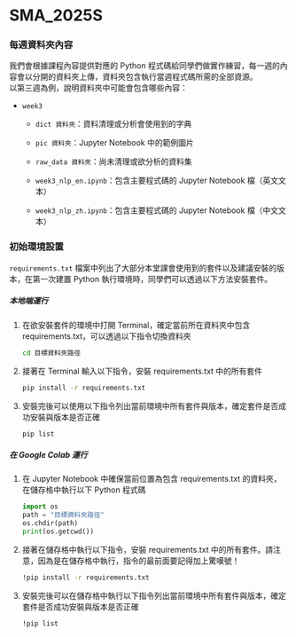 # SMA_2025S

### 每週資料夾內容
我們會根據課程內容提供對應的 Python 程式碼給同學們做實作練習，每一週的內容會以分開的資料夾上傳，資料夾包含執行當週程式碼所需的全部資源。   
以第三週為例，說明資料夾中可能會包含哪些內容：

- ```week3```   

    - ```dict 資料夾```：資料清理或分析會使用到的字典   

    - ```pic 資料夾```：Jupyter Notebook 中的範例圖片   
    
    - ```raw_data 資料夾```：尚未清理或欲分析的資料集   

    - ```week3_nlp_en.ipynb```：包含主要程式碼的 Jupyter Notebook 檔（英文文本）   

    - ```week3_nlp_zh.ipynb```：包含主要程式碼的 Jupyter Notebook 檔（中文文本）
    

### 初始環境設置
```requirements.txt``` 檔案中列出了大部分本堂課會使用到的套件以及建議安裝的版本，在第一次建置 Python 執行環境時，同學們可以透過以下方法安裝套件。   

##### 本地端運行
1. 在欲安裝套件的環境中打開 Terminal，確定當前所在資料夾中包含 requirements.txt，可以透過以下指令切換資料夾   

    ```bash
    cd 目標資料夾路徑

2. 接著在 Terminal 輸入以下指令，安裝 requirements.txt 中的所有套件   

    ```bash
    pip install -r requirements.txt

3. 安裝完後可以使用以下指令列出當前環境中所有套件與版本，確定套件是否成功安裝與版本是否正確

    ```bash
    pip list

##### 在 Google Colab 運行
1. 在 Jupyter Notebook 中確保當前位置為包含 requirements.txt 的資料夾，在儲存格中執行以下 Python 程式碼

    ```python
    import os
    path = "目標資料夾路徑"
    os.chdir(path)
    print(os.getcwd())

2. 接著在儲存格中執行以下指令，安裝 requirements.txt 中的所有套件。請注意，因為是在儲存格中執行，指令的最前面要記得加上驚嘆號！ 

    ```bash
    !pip install -r requirements.txt

3. 安裝完後可以在儲存格中執行以下指令列出當前環境中所有套件與版本，確定套件是否成功安裝與版本是否正確

    ```bash
    !pip list




